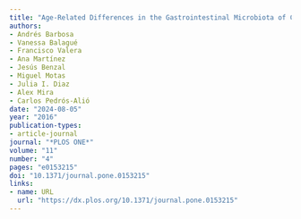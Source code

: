 ```yaml
---
title: "Age-Related Differences in the Gastrointestinal Microbiota of Chinstrap Penguins (Pygoscelis antarctica)"
authors:
- Andrés Barbosa
- Vanessa Balagué
- Francisco Valera
- Ana Martínez
- Jesús Benzal
- Miguel Motas
- Julia I. Diaz
- Alex Mira
- Carlos Pedrós-Alió
date: "2024-08-05"
year: "2016"
publication-types:
- article-journal
journal: "*PLOS ONE*"
volume: "11"
number: "4"
pages: "e0153215"
doi: "10.1371/journal.pone.0153215"
links:
- name: URL
  url: "https://dx.plos.org/10.1371/journal.pone.0153215"
---
```

